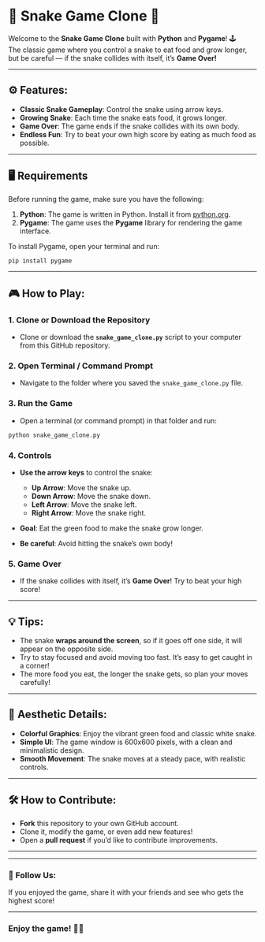 

# 🐍 Snake Game Clone 🐍

Welcome to the **Snake Game Clone** built with **Python** and **Pygame**! 🕹️  
The classic game where you control a snake to eat food and grow longer, but be careful — if the snake collides with itself, it’s **Game Over!**

---

## ⚙️ Features:

- **Classic Snake Gameplay**: Control the snake using arrow keys.
- **Growing Snake**: Each time the snake eats food, it grows longer.
- **Game Over**: The game ends if the snake collides with its own body.
- **Endless Fun**: Try to beat your own high score by eating as much food as possible.

---

## 🖥️ Requirements

Before running the game, make sure you have the following:

1. **Python**: The game is written in Python. Install it from [python.org](https://www.python.org/downloads/).
2. **Pygame**: The game uses the **Pygame** library for rendering the game interface.

To install Pygame, open your terminal and run:
```bash
pip install pygame
```

---

## 🎮 How to Play:

### 1. **Clone or Download the Repository**
   - Clone or download the **`snake_game_clone.py`** script to your computer from this GitHub repository.

### 2. **Open Terminal / Command Prompt**
   - Navigate to the folder where you saved the `snake_game_clone.py` file.

### 3. **Run the Game**
   - Open a terminal (or command prompt) in that folder and run:
   ```bash
   python snake_game_clone.py
   ```

### 4. **Controls**
   - **Use the arrow keys** to control the snake:
     - **Up Arrow**: Move the snake up.
     - **Down Arrow**: Move the snake down.
     - **Left Arrow**: Move the snake left.
     - **Right Arrow**: Move the snake right.
     
   - **Goal**: Eat the green food to make the snake grow longer.
   - **Be careful**: Avoid hitting the snake’s own body!

### 5. **Game Over**
   - If the snake collides with itself, it’s **Game Over**! Try to beat your high score!

---

## 💡 Tips:

- The snake **wraps around the screen**, so if it goes off one side, it will appear on the opposite side.
- Try to stay focused and avoid moving too fast. It’s easy to get caught in a corner!
- The more food you eat, the longer the snake gets, so plan your moves carefully!

---

## 🎨 Aesthetic Details:

- **Colorful Graphics**: Enjoy the vibrant green food and classic white snake.
- **Simple UI**: The game window is 600x600 pixels, with a clean and minimalistic design.
- **Smooth Movement**: The snake moves at a steady pace, with realistic controls.

---

## 🛠️ How to Contribute:

- **Fork** this repository to your own GitHub account.
- Clone it, modify the game, or even add new features!
- Open a **pull request** if you’d like to contribute improvements.

---


---

### 📱 Follow Us:
If you enjoyed the game, share it with your friends and see who gets the highest score! 

---

### **Enjoy the game!** 🐍💥

